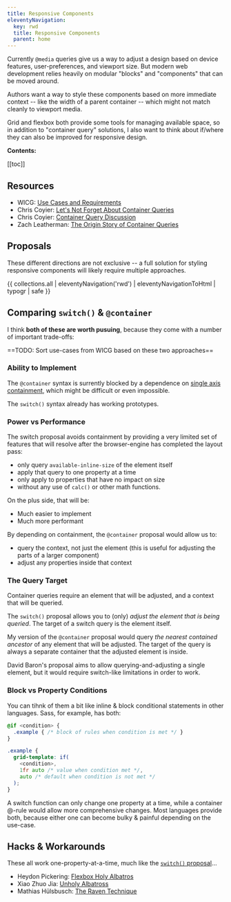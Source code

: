 ```yaml
---
title: Responsive Components
eleventyNavigation:
  key: rwd
  title: Responsive Components
  parent: home
---
```


Currently `@media` queries give us a way to adjust a design
based on device features, user-preferences, and viewport size.
But modern web development relies heavily on modular
"blocks" and "components"
that can be moved around.

Authors want a way to style these components
based on more immediate context --
like the width of a parent container --
which might not match cleanly to viewport media.

Grid and flexbox both provide some tools
for managing available space,
so in addition to "container query" solutions,
I also want to think about if/where they can also be improved
for responsive design.

**Contents:**

[[toc]]

## Resources

- WICG: [Use Cases and Requirements](https://wicg.github.io/cq-usecases/)
- Chris Coyier: [Let's Not Forget About Container Queries](https://css-tricks.com/lets-not-forget-about-container-queries/)
- Chris Coyier: [Container Query Discussion](https://css-tricks.com/container-query-discussion/)
- Zach Leatherman: [The Origin Story of Container Queries](https://www.zachleat.com/web/origin-container-queries/)

## Proposals

These different directions are not exclusive --
a full solution for styling responsive components
will likely require multiple approaches.

{{ collections.all | eleventyNavigation('rwd') | eleventyNavigationToHtml | typogr | safe }}

## Comparing `switch()` & `@container`

I think **both of these are worth pusuing**,
because they come with a number of important trade-offs:

==TODO: Sort use-cases from WICG based on these two approaches==

### Ability to Implement

The `@container` syntax is surrently blocked
by a dependence on [single axis containment](../contain/),
which might be difficult or even impossible.

The `switch()` syntax already has working prototypes.

### Power vs Performance

The switch proposal avoids containment
by providing a very limited set of features
that will resolve after the browser-engine
has completed the layout pass:

- only query `available-inline-size` of the element itself
- apply that query to one property at a time
- only apply to properties that have no impact on size
- without any use of `calc()` or other math functions.

On the plus side,
that will be:

- Much easier to implement
- Much more performant

By depending on containment,
the `@container` proposal
would allow us to:

- query the context, not just the element
  (this is useful for adjusting the parts of a larger component)
- adjust any properties inside that context

### The Query Target

Container queries require an element that will be adjusted,
and a context that will be queried.

The `switch()` proposal allows you to (only)
_adjust the element that is being queried_.
The target of a switch query is the element itself.

My version of the `@container` proposal would query
_the nearest contained ancestor_
of any element that will be adjusted.
The target of the query is always a separate container
that the adjusted element is inside.

David Baron's proposal aims to allow
querying-and-adjusting a single element,
but it would require switch-like limitations
in order to work.

### Block vs Property Conditions

You can tihnk of them a bit like
inline & block conditional statements
in other languages.
Sass, for example, has both:

```scss
@if <condition> {
  .example { /* block of rules when condition is met */ }
}

.example {
  grid-template: if(
    <condition>,
    1fr auto /* value when condition met */,
    auto /* default when condition is not met */
  );
}
```

A switch function can only change one property at a time,
while a container @-rule would allow more comprehensive changes.
Most languages provide both,
because either one can become bulky & painful
depending on the use-case.

## Hacks & Workarounds

These all work one-property-at-a-time,
much like the [`switch()` proposal](switch/)…

- Heydon Pickering: [Flexbox Holy Albatros](https://heydonworks.com/article/the-flexbox-holy-albatross/)
- Xiao Zhuo Jia: [Unholy Albatross](http://www.miragecraft.com/articles/unholy_albatross.html)
- Mathias Hülsbusch: [The Raven Technique](https://css-tricks.com/the-raven-technique-one-step-closer-to-container-queries/)
